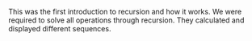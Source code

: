 This was the first introduction to recursion and how it works. We were required to solve all operations through recursion. They calculated and
displayed different sequences.